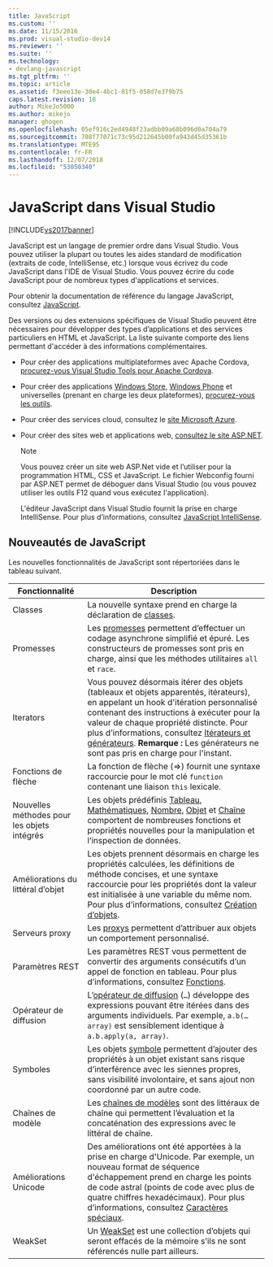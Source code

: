 ```yaml
---
title: JavaScript
ms.custom: ''
ms.date: 11/15/2016
ms.prod: visual-studio-dev14
ms.reviewer: ''
ms.suite: ''
ms.technology:
- devlang-javascript
ms.tgt_pltfrm: ''
ms.topic: article
ms.assetid: f3eee13e-30e4-4bc1-81f5-058d7e379b75
caps.latest.revision: 18
author: MikeJo5000
ms.author: mikejo
manager: ghogen
ms.openlocfilehash: 05ef916c2ed4948f23adbb09a68b096d0a704a79
ms.sourcegitcommit: 708f77071c73c95d212645b00fa943d45d35361b
ms.translationtype: MTE95
ms.contentlocale: fr-FR
ms.lasthandoff: 12/07/2018
ms.locfileid: "53050340"
---
```

# <a name="javascript-in-visual-studio"></a>JavaScript dans Visual Studio
[!INCLUDE[vs2017banner](../includes/vs2017banner.md)]

JavaScript est un langage de premier ordre dans Visual Studio. Vous pouvez utiliser la plupart ou toutes les aides standard de modification (extraits de code, IntelliSense, etc.) lorsque vous écrivez du code JavaScript dans l'IDE de Visual Studio. Vous pouvez écrire du code JavaScript pour de nombreux types d'applications et services.

 Pour obtenir la documentation de référence du langage JavaScript, consultez [JavaScript](http://msdn.microsoft.com/library/d1et7k7c\(v=vs.94\).aspx).

 Des versions ou des extensions spécifiques de Visual Studio peuvent être nécessaires pour développer des types d’applications et des services particuliers en HTML et JavaScript. La liste suivante comporte des liens permettant d'accéder à des informations complémentaires.

- Pour créer des applications multiplateformes avec Apache Cordova, [procurez-vous Visual Studio Tools pour Apache Cordova](http://go.microsoft.com/fwlink/p/?LinkId=397606).

- Pour créer des applications [Windows Store](http://dev.windows.com/develop), [Windows Phone](http://dev.windows.com/develop) et universelles (prenant en charge les deux plateformes), [procurez-vous les outils](http://dev.windows.com/en-us/develop/downloads).

- Pour créer des services cloud, consultez le [site Microsoft Azure](http://azure.microsoft.com/documentation/).

- Pour créer des sites web et applications web, [consultez le site ASP.NET](http://www.asp.net/get-started/websites).

  > [!NOTE]
  >  Vous pouvez créer un site web ASP.Net vide et l’utiliser pour la programmation HTML, CSS et JavaScript. Le fichier Webconfig fourni par ASP.NET permet de déboguer dans Visual Studio (ou vous pouvez utiliser les outils F12 quand vous exécutez l'application).

  L'éditeur JavaScript dans Visual Studio fournit la prise en charge IntelliSense. Pour plus d’informations, consultez [JavaScript IntelliSense](../ide/javascript-intellisense.md).

## <a name="whats-new-in-javascript"></a>Nouveautés de JavaScript
 Les nouvelles fonctionnalités de JavaScript sont répertoriées dans le tableau suivant.

|Fonctionnalité|Description|
|-------------|-----------------|
|Classes|La nouvelle syntaxe prend en charge la déclaration de [classes](~/E:/Repos/visualstudio-docs-pr/scripting-docs/javascript/reference/class-statement-javascript.md).|
|Promesses|Les [promesses](~/E:/Repos/visualstudio-docs-pr/scripting-docs/javascript/reference/promise-object-javascript.md) permettent d’effectuer un codage asynchrone simplifié et épuré. Les constructeurs de promesses sont pris en charge, ainsi que les méthodes utilitaires `all` et `race`.|
|Iterators|Vous pouvez désormais itérer des objets (tableaux et objets apparentés, itérateurs), en appelant un hook d'itération personnalisé contenant des instructions à exécuter pour la valeur de chaque propriété distincte. Pour plus d’informations, consultez [Itérateurs et générateurs](~/E:/Repos/visualstudio-docs-pr/scripting-docs/javascript/advanced/iterators-and-generators-javascript.md). **Remarque :**  Les générateurs ne sont pas pris en charge pour l'instant.|
|Fonctions de flèche|La fonction de flèche (=>) fournit une syntaxe raccourcie pour le mot clé `function` contenant une liaison `this` lexicale.|
|Nouvelles méthodes pour les objets intégrés|Les objets prédéfinis [Tableau](~/E:/Repos/visualstudio-docs-pr/scripting-docs/javascript/reference/array-object-javascript.md), [Mathématiques](~/E:/Repos/visualstudio-docs-pr/scripting-docs/javascript/reference/math-object-javascript.md), [Nombre](~/E:/Repos/visualstudio-docs-pr/scripting-docs/javascript/reference/number-object-javascript.md), [Objet](~/E:/Repos/visualstudio-docs-pr/scripting-docs/javascript/reference/object-object-javascript.md) et [Chaîne](~/E:/Repos/visualstudio-docs-pr/scripting-docs/javascript/reference/string-object-javascript.md) comportent de nombreuses fonctions et propriétés nouvelles pour la manipulation et l’inspection de données.|
|Améliorations du littéral d’objet|Les objets prennent désormais en charge les propriétés calculées, les définitions de méthode concises, et une syntaxe raccourcie pour les propriétés dont la valeur est initialisée à une variable du même nom. Pour plus d’informations, consultez [Création d’objets](~/E:/Repos/visualstudio-docs-pr/scripting-docs/javascript/creating-objects-javascript.md).|
|Serveurs proxy|Les [proxys](~/E:/Repos/visualstudio-docs-pr/scripting-docs/javascript/reference/proxy-object-javascript.md) permettent d’attribuer aux objets un comportement personnalisé.|
|Paramètres REST|Les paramètres REST vous permettent de convertir des arguments consécutifs d’un appel de fonction en tableau. Pour plus d’informations, consultez [Fonctions](~/E:/Repos/visualstudio-docs-pr/scripting-docs/javascript/functions-javascript.md).|
|Opérateur de diffusion|L’[opérateur de diffusion](~/E:/Repos/visualstudio-docs-pr/scripting-docs/javascript/reference/spread-operator-decrement-dot-dot-dot-javascript.md) (`…`) développe des expressions pouvant être itérées dans des arguments individuels. Par exemple, `a.b(…array)` est sensiblement identique à `a.b.apply(a, array)`.|
|Symboles|Les objets [symbole](~/E:/Repos/visualstudio-docs-pr/scripting-docs/javascript/reference/symbol-object-javascript.md) permettent d’ajouter des propriétés à un objet existant sans risque d’interférence avec les siennes propres, sans visibilité involontaire, et sans ajout non coordonné par un autre code.|
|Chaînes de modèle|Les [chaînes de modèles](~/E:/Repos/visualstudio-docs-pr/scripting-docs/javascript/advanced/template-strings-javascript.md) sont des littéraux de chaîne qui permettent l’évaluation et la concaténation des expressions avec le littéral de chaîne.|
|Améliorations Unicode|Des améliorations ont été apportées à la prise en charge d'Unicode. Par exemple, un nouveau format de séquence d'échappement prend en charge les points de code astral (points de code avec plus de quatre chiffres hexadécimaux). Pour plus d’informations, consultez [Caractères spéciaux](~/E:/Repos/visualstudio-docs-pr/scripting-docs/javascript/advanced/special-characters-javascript.md).|
|WeakSet|Un [WeakSet](~/E:/Repos/visualstudio-docs-pr/scripting-docs/javascript/reference/weakset-object-javascript.md) est une collection d’objets qui seront effacés de la mémoire s’ils ne sont référencés nulle part ailleurs.|
